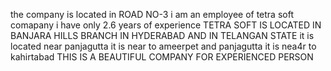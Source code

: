 
the company is located in ROAD NO-3
i am an employee of tetra soft comapany
i have only 2.6 years of experience 
TETRA SOFT IS LOCATED IN BANJARA HILLS BRANCH IN HYDERABAD AND IN TELANGAN STATE 
it is located near panjagutta
it is near to ameerpet and panjagutta
it is nea4r to kahirtabad
THIS IS A BEAUTIFUL COMPANY FOR EXPERIENCED PERSON
